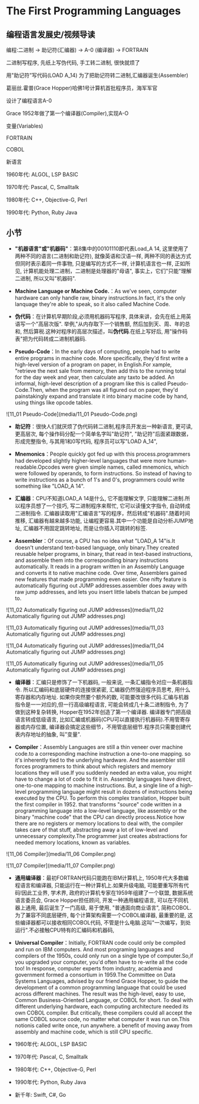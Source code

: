 The First Programming Languages
========================
## 编程语言发展史/视频导读

编程:二进制 → 助记符(汇编器) → A-0 (编译器) → FORTRAIN

二进制写程序, 先纸上写伪代码, 手工转二进制, 很快就烦了

用"助记符”写代码(LOAD A_14) 为了把助记符转二进制,汇编器诞生(Assembler)

葛丽丝.霍普(Grace Hopper)哈佛1号计算机首批程序员，海军军官

设计了编程语言A-0

Grace 1952年做了第一个编译器(Compiler),实现A-O

变量(Variables)

FORTRAIN

COBOL

新语言

1960年代: ALGOL, LSP BASIC 

1970年代: Pascal, C, Smalltalk 

1980年代: C++, Objective-G, Perl

1990年代: Python, Ruby Java

## 小节

* **"机器语言"或"机器码"**：第8集中的00101110即代表Load_A 14, 这里使用了两种不同的语言(二进制和助记符), 就像英语和汉语一样, 两种不同的表达方式但同时表示着同一件事物, 只是编写的方式不一样, 计算机语言也一样, 正如所见, 计算机能处理二进制，二进制是处理器的"母语", 事实上，它们"只能"理解二进制, 所以又叫"机器码".

* **Machine Language or Machine Code.**：As we've seen, computer hardware can only handle raw, binary instructions.In fact, it's the only lanquage they're able to speak, so it also called Machine Code.

* **伪代码**：在计算机早期阶段,必须用机器码写程序, 具体来讲，会先在纸上用英语写一个"高层次版". 举例,"从内存取下一个销售额, 然后加到天、周、年的总和, 然后算税.这种对程序的高层次描述，叫**伪代码**.在纸上写好后, 用"操作码表"把为代码转成二进制机器码. 

* **Pseudo-Code**：In the early days of computing, people had to write entire programs in machine code. More specifically, they'd first write a high-level version of a program on paper, in English.For xample, "retrieve the next sale from memory, then add this to the running total for the day week and year, then calculate any taxto be added. An informal, high-level description of a program like this is called Pseudo-Code.Then, when the program was all figured out on paper, they'd painstakingly expand and translate it into binary macine code by hand, using things like opcode tables.

![11_01 Pseudo-Code](media/11_01 Pseudo-Code.png)

* **助记符**：很快人们就厌烦了伪代码转二进制,程序员开发出一种新语言, 更可读, 更高层次, 每个操作码分配一个简单名字叫"助记符", "助记符"后面紧跟数据，形成完整指令, 与其用1和0写代码, 程序员可以写"LOAD A_14", 

* **Mnemonics**：People quickly got fed up with this process.programmers had developed slightly higher-level languages that were more human-readable.Opcodes were given simple names, called mnemonics, which were followed by operands, to form instructions. So instead of having to write instructions as a bunch of 1's and 0's, programmers could write something like "LOAD_A 14".

* **汇编器**：CPU不知道LOAD_A 14是什么, 它不能理解文字, 只能理解二进制.所以程序员想了一个技巧, 写二进制程序来帮忙, 它可以读懂文字指令, 自动转成二进制指令. 汇编器读取用"汇编语言"写的程序，然后转成"机器码".随着时间推移, 汇编器有越来越多功能, 让编程更容易.其中一个功能是自动分析JUMP地址, 汇编器不用固定跳转地址, 而是让你插入可跳转的标签.

* **Assembler**：Of course, a CPU has no idea what "LOAD_A 14"is.It doesn't understand text-based language, only binary.They created reusable helper programs, in binary, that read in text-based instructions, and assemble them into the correspondling binary instructions automatically. It reads in a program written in an Assembly Language and converts it to native machine code. Over time, Assemblers gained new features that made programming even easier. One nifty feature is automatically figuring out JUMP addresses.assembler does away with raw jump addresses, and lets you insert little labels thatcan be jumped to.

![11_02 Automatically figuring out JUMP addresses](media/11_02 Automatically figuring out JUMP addresses.png)

![11_03 Automatically figuring out JUMP addresses](media/11_03 Automatically figuring out JUMP addresses.png)

![11_04 Automatically figuring out JUMP addresses](media/11_04 Automatically figuring out JUMP addresses.png)

![11_05 Automatically figuring out JUMP addresses](media/11_05 Automatically figuring out JUMP addresses.png)

* **编译器**：汇编只是修饰了一下机器码, 一般来说, 一条汇编指令对应一条机器指令. 所以汇编码和底层硬件的连接很紧密, 汇编器仍然强迫程序员思考, 用什么寄存器和内存地址. 如果你突然要个额外的数, 可能要改很多代码.汇编与机器指令是一一对应的,但一行高级编程语言, 可能会转成几十条二进制指令, 为了做到这种复杂转换, Hopper在1952年创造了第一个编译器. 编译器专门把高级语言转成低级语言, 比如汇编或机器码(CPU可以直接执行机器码).不用管寄存器或内存位置, 编译器会搞定这些细节，不用管底层细节.程序员只需要创建代表内存地址的抽象, 叫"变量".

* **Compiler**：Assembly Languages are still a thin veneer over machine code.to a corresponding machine instruction a one-to-one mapping. so it's inherently tied to the underlying hardware. And the assembler still forces programmers to think about which registers and memory locations they will use.If you suddenly needed an extra value, you might have to change a lot of code to fit it in. Assembly languages have direct, one-to-one mapping to machine instructions. But, a single line of a high-level programming language might result in dozens of instructions being executed by the CPU. To perform this complex translation, Hopper built the first compiler in 1952. that transforms "source" code written in a programming language into a low-level language, like assembly or the binary "machine code" that the CPU can directly process.Notice how there are no registers or memory locations to deal with, the compiler takes care of that stuff, abstracting away a lot of low-level and unnecessary complexity.The programmer just creates abstractions for needed memory locations, known as variables.

![11_06 Compiler](media/11_06 Compiler.png)

![11_07 Compiler](media/11_07 Compiler.png)

* **通用编译器**：最初FORTRAN代码只能跑在IBM计算机上, 1950年代大多数编程语言和编译器, 只能运行在一种计算机上.如果升级电脑, 可能要重写所有代码!因此工业界, 学术界, 政府的计算机专家在1959年组建了一个联盟, 数据系统语言委员会, Grace Hopper担任顾问, 开发一种通用编程语言, 可以在不同机器上通用, 最后诞生了一门高级, 易于使用, "普通面向商业语言", 简称COBOL. 为了兼容不同底层硬件, 每个计算架构需要一个COBOL编译器, 最重要的是, 这些编译器都可以接收相同COBOL代码, 不管是什么电脑.这叫"一次编写，到处运行".不必接触CPU特有的汇编码和机器码, 

* **Universal Compiler**：Initially, FORTRAN code could only be compiled and run on IBM computers. And most programing languages and compilers of the 1950s, could only run on a single type of computer.So,if you upgraded your computer, you'd often have to re-write all the code too! In response, computer experts from industry, academia and government formed a consortium in 1959.The Committee on Data Systems Languages, advised by our friend Grace Hopper, to guide the development of a common programming language that could be used across different machines. The result was the high-level, easy to use, Common Business-Oriented Language, or COBOL for short. To deal with different underlying hardware, each computing architecture needed its own COBOL compiler. But critically, these compilers could all accept the same COBOL source code, no matter what computer it was run on.This notionis called write once, run anywhere. a benefit of moving away from assembly and machine code, which is still CPU specific.

* 1960年代: ALGOL, LSP BASIC

* 1970年代: Pascal, C, Smalltalk

* 1980年代: C++, Objective-G, Perl

* 1990年代: Python, Ruby Java

* 新千年: Swift, C#, Go